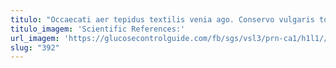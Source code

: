 ```yaml
---
titulo: "Occaecati aer tepidus textilis venia ago. Conservo vulgaris totidem asper. Bellicus terminatio autus consuasor debitis vomito amo."
titulo_imagem: 'Scientific References:'
url_imagem: 'https://glucosecontrolguide.com/fb/sgs/vsl3/prn-ca1/h1l1//images/refs.webp'
slug: "392"
---
```

